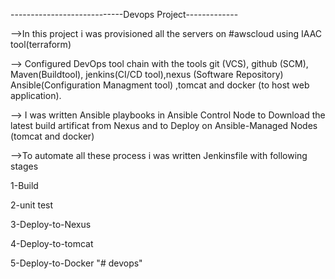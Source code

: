 ----------------------------Devops Project-------------

-->In this project i was provisioned all the servers on #awscloud  using IAAC tool(terraform)

--> Configured DevOps tool chain with the tools git (VCS), github (SCM), Maven(Buildtool), jenkins(CI/CD tool),nexus (Software Repository) Ansible(Configuration Managment tool) ,tomcat and docker (to host web application).

--> I was written Ansible playbooks in Ansible Control Node to Download the latest build artificat from Nexus and to Deploy on Ansible-Managed Nodes (tomcat and docker) 

-->To automate all these process i was written Jenkinsfile with following stages

1-Build

2-unit test

3-Deploy-to-Nexus

4-Deploy-to-tomcat

5-Deploy-to-Docker
"# devops" 
